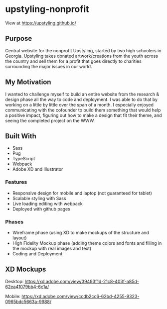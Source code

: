 # upstyling-nonprofit

View at https://upstyling.github.io/

## Purpose

Central website for the nonprofit Upstyling, started by two high schoolers in Georgia. Upstyling takes donated artwork/creations from the youth across the country and sell them for a profit that goes directly to charities surrounding the major issues in our world.

## My Motivation

I wanted to challenge myself to build an entire website from the research & design phase all the way to code and deployment. I was able to do that by working on a little by little over the span of a month. I especially enjoyed communicating with the cofounder to build them something that would help a positive impact, figuring out how to make a design that fit their theme, and seeing the completed project on the WWW.

## Built With

- Sass
- Pug
- TypeScript
- Webpack
- Adobe XD and Illustrator

### Features
- Responsive design for mobile and laptop (not guaranteed for tablet)
- Scalable styling with Sass
- Live loading editing with webpack
- Deployed with github pages

### Phases

- Wireframe phase (using XD to make mockups of the structure and layout)
- High Fidelity Mockup phase (adding theme colors and fonts and filling in the mockup with real images and text)
- Coding and Deployment

## XD Mockups

Desktop: https://xd.adobe.com/view/39493f1d-21c8-403f-a85d-62ea41079bb4-6c1a/

Mobile: https://xd.adobe.com/view/ccdb2cc6-62bd-4255-9323-0965bdc5663a-9988/